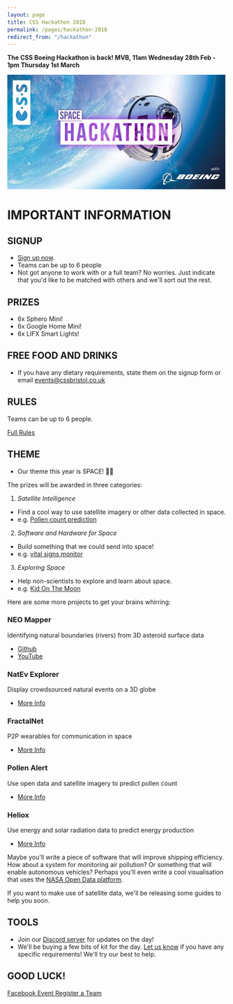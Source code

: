 ```yaml
---
layout: page
title: CSS Hackathon 2018
permalink: /pages/hackathon-2018
redirect_from: "/hackathon"
---
```


**The CSS Boeing Hackathon is back! MVB, 11am Wednesday 28th Feb - 1pm Thursday 1st March**

[![](/assets/images/contrib/events/2018-02-28-boeing-hack/cover.jpg)](https://www.facebook.com/events/153087555349796/)

# IMPORTANT INFORMATION

## SIGNUP

- [Sign up now](https://goo.gl/forms/PFVMp2J89mdVkdRi1).
- Teams can be up to 6 people
- Not got anyone to work with or a full team? No worries. Just indicate that you'd like to be matched with others and we'll sort out the rest.

## PRIZES

- 6x Sphero Mini!
- 6x Google Home Mini!
- 6x LIFX Smart Lights!

## FREE FOOD AND DRINKS

- If you have any dietary requirements, state them on the signup form or email [events@cssbristol.co.uk](mailto:events@cssbristol.co.uk)

## RULES

Teams can be up to 6 people.

[Full Rules](https://docs.google.com/document/d/1RXPGyz3aqpJKMluvNhWkN_rSwItzHjIUJPS2jEG26y4/edit?usp=sharing)

## THEME

- Our theme this year is SPACE! 🌌🚀

The prizes will be awarded in three categories:

1. *Satellite Intelligence*
  - Find a cool way to use satellite imagery or other data collected in space.
  - e.g. [Pollen count prediction](https://www.youtube.com/watch?v=9M91NDIaKHo)
2. *Software and Hardware for Space*
  - Build something that we could send into space!
  - e.g. [vital signs monitor](https://www.youtube.com/watch?v=7UUBIyJmGhw)
3. *Exploring Space*
  - Help non-scientists to explore and learn about space.
  - e.g. [Kid On The Moon](https://www.youtube.com/watch?v=twKcOmnVf-I)

Here are some more projects to get your brains whirring:

### NEO Mapper

Identifying natural boundaries (rivers) from 3D asteroid surface data

- [Github](https://github.com/abbro-ca/VestaRainbow)
- [YouTube](https://www.youtube.com/watch?v=DE0qdKAN31A&t=55m)

### NatEv Explorer

Display crowdsourced natural events on a 3D globe

- [More Info](https://open.nasa.gov/innovation-space/natev-explorer/)

### FractalNet

P2P wearables for communication in space

- [More Info](https://2016.spaceappschallenge.org/challenges/space-station/rock-it-space-fashion-and-design/projects/fractalnet)

### Pollen Alert

Use open data and satellite imagery to predict pollen count

- [More Info](https://2017.spaceappschallenge.org/challenges/our-ecological-neighborhood/trace-invaders/teams/lemon-py-1/project)

### Heliox

Use energy and solar radiation data to predict energy production

- [More Info](https://2017.spaceappschallenge.org/challenges/earth-and-us/you-are-my-sunshine/teams/heliox/project)

Maybe you'll write a piece of software that will improve shipping efficiency. How about a system for monitoring air pollution? Or something that will enable autonomous vehicles? Perhaps you'll even write a cool visualisation that uses the [NASA Open Data platform](https://opensource.gsfc.nasa.gov/).

If you want to make use of satellite data, we'll be releasing some guides to help you soon.

## TOOLS

- Join our [Discord server](https://discordapp.com/invite/pt97nDh) for updates on the day!
- We'll be buying a few bits of kit for the day. [Let us know](mailto:treasurer@cssbristol.co.uk) if you have any specific requirements! We'll try our best to help.

## GOOD LUCK!

<a class="btn btn--dark" href="https://www.facebook.com/events/153087555349796/">
    Facebook Event
</a>

<a class="btn btn--dark" href="https://goo.gl/forms/PFVMp2J89mdVkdRi1">
    Register a Team
</a>
